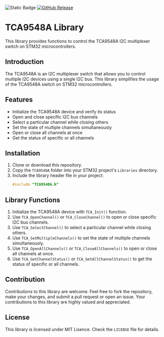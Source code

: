 ![Static Badge](https://img.shields.io/badge/Board-STM32-yellow?logo=stmicroelectronics)
[![GitHub Release](https://img.shields.io/github/release/Bintang-Cahya/TCA9548A.svg?logo=github&label=Version&color=yellow)](https://github.com/Bintang-Cahya/TCA9548A/releases/tag/v1.0.0)

# TCA9548A Library

This library provides functions to control the TCA9548A I2C multiplexer switch on STM32 microcontrollers.

## Introduction

The TCA9548A is an I2C multiplexer switch that allows you to control multiple I2C devices using a single I2C bus. This library simplifies the usage of the TCA9548A switch on STM32 microcontrollers.

## Features

- Initialize the TCA9548A device and verify its status
- Open and close specific I2C bus channels
- Select a particular channel while closing others
- Set the state of multiple channels simultaneously
- Open or close all channels at once
- Get the status of specific or all channels

## Installation

1. Clone or download this repository.
2. Copy the `TCA9548A` folder into your STM32 project's `Libraries` directory.
3. Include the library header file in your project:
   ```c
   #include "TCA9548A.h"
   ```
   
## Library Functions

1. Initialize the TCA9548A device with `TCA_Init()` function.
2. Use `TCA_OpenChannel()` or `TCA_CloseChannel()` to open or close specific I2C bus channels.
3. Use `TCA_SelectChannel()` to select a particular channel while closing others.
4. Use `TCA_SetMultipleChannels()` to set the state of multiple channels simultaneously.
5. Use `TCA_OpenAllChannels()` or `TCA_CloseAllChannels()` to open or close all channels at once.
6. Use `TCA_GetChannelStatus()` or `TCA_GetAllChannelStatus()` to get the status of specific or all channels.

## Contribution
Contributions to this library are welcome. Feel free to fork the repository, make your changes, and submit a pull request or open an issue. Your contributions to this library are highly valued and appreciated.

## License

This library is licensed under MIT Lisence. Check the `LICENSE` file for details.
